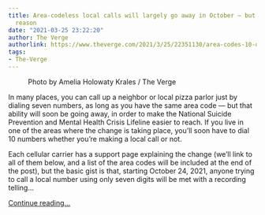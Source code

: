 ```yaml
---
title: Area-codeless local calls will largely go away in October — but for a good
  reason
date: "2021-03-25 23:22:20"
author: The Verge
authorlink: https://www.theverge.com/2021/3/25/22351130/area-codes-10-digit-dialing-soon-required-for-certain-places-national-suicide-prevention-hotline-988
tags:
- The-Verge
---
```

<figure>
      <img alt="" src="https://cdn.vox-cdn.com/thumbor/8wfuIZiOVNjpyC3vewIKJ2r1RBA=/0x0:2040x1360/1310x873/cdn.vox-cdn.com/uploads/chorus_image/image/69027840/akrales_180620_1777_0481.0.jpg" />
        <figcaption>Photo by Amelia Holowaty Krales / The Verge</figcaption>
    </figure>

  <p id="devX27">In many places, you can call up a neighbor or local pizza parlor just by dialing seven numbers, as long as you have the same area code — but that ability will soon be going away, in order to make the National Suicide Prevention and Mental Health Crisis Lifeline easier to reach. If you live in one of the areas where the change is taking place, you’ll soon have to dial 10 numbers whether you’re making a local call or not.</p>
<p id="bS7Tsp">Each cellular carrier has a support page explaining the change (we’ll link to all of them below, and a list of the area codes will be included at the end of the post), but the basic gist is that, starting October 24, 2021, anyone trying to call a local number using only seven digits will be met with a recording telling...</p>
  <p>
    <a href="https://www.theverge.com/2021/3/25/22351130/area-codes-10-digit-dialing-soon-required-for-certain-places-national-suicide-prevention-hotline-988">Continue reading&hellip;</a>
  </p>